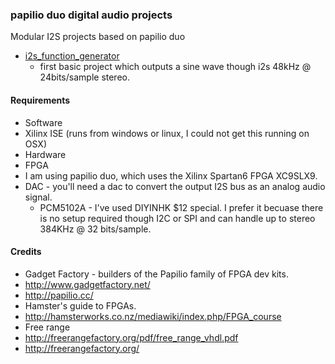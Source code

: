 ### papilio duo digital audio projects
Modular I2S projects based on papilio duo
* [i2s_function_generator](https://github.com/newdigate/papilio_duo_i2s/tree/master/i2s_function_generator "i2s_function_generator") 
  * first basic project which outputs a sine wave though i2s 48kHz @ 24bits/sample stereo. 

#### Requirements
* Software
 * Xilinx ISE (runs from windows or linux, I could not get this running on OSX)
* Hardware
 * FPGA
  * I am using papilio duo, which uses the Xilinx Spartan6 FPGA XC9SLX9. 
 * DAC - you'll need a dac to convert the output I2S bus as an analog audio signal.
   * PCM5102A - I've used DIYINHK $12 special. I prefer it becuase there is no setup required though I2C or SPI and can handle up to stereo 384KHz @ 32 bits/sample. 
  
#### Credits
* Gadget Factory - builders of the Papilio family of FPGA dev kits.
 * http://www.gadgetfactory.net/
 * http://papilio.cc/
* Hamster's guide to FPGAs. 
 * http://hamsterworks.co.nz/mediawiki/index.php/FPGA_course
* Free range
 * http://freerangefactory.org/pdf/free_range_vhdl.pdf
 * http://freerangefactory.org/
